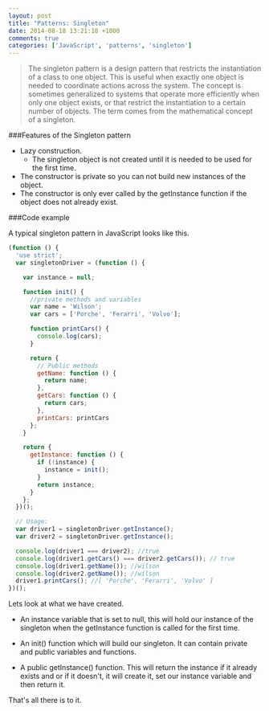 ```yaml
---
layout: post
title: "Patterns: Singleton"
date: 2014-08-18 13:21:18 +1000
comments: true
categories: ['JavaScript', 'patterns', 'singleton']
---
```



>The singleton pattern is a design pattern that restricts the instantiation of a class to one object. 
>This is useful when exactly one object is needed to coordinate actions across the system. 
>The concept is sometimes generalized to systems that operate more efficiently when only one object exists, 
>or that restrict the instantiation to a certain number of objects. 
>The term comes from the mathematical concept of a singleton.

<!--more--> 
###Features of the Singleton pattern
-   Lazy construction.
    -   The singleton object is not created until it is needed to be used for the first time.
-   The constructor is private so you can not build new instances of the object.
-   The constructor is only ever called by the getInstance function if the object does not already exist.

###Code example

A typical singleton pattern in JavaScript looks like this. 

```javascript
(function () {
  'use strict';
  var singletonDriver = (function () {

    var instance = null;

    function init() {
      //private methods and variables
      var name = 'Wilson';
      var cars = ['Porche', 'Ferarri', 'Volvo'];

      function printCars() {
        console.log(cars);
      }

      return {
        // Public methods
        getName: function () {
          return name;
        },
        getCars: function () {
          return cars;
        },
        printCars: printCars
      };
    }

    return {
      getInstance: function () {
        if (!instance) {
          instance = init();
        }
        return instance;
      }
    };
  })();

  // Usage:
  var driver1 = singletonDriver.getInstance();
  var driver2 = singletonDriver.getInstance();

  console.log(driver1 === driver2); //true
  console.log(driver1.getCars() === driver2.getCars()); // true
  console.log(driver1.getName()); //wilson
  console.log(driver2.getName()); //wilson
  driver1.printCars(); //[ 'Porche', 'Ferarri', 'Volvo' ]
})();
```
Lets look at what we have created. 

-   An instance variable that is set to null, this will hold our instance of the singleton when 
the getInstance function is called for the first time. 

-   An init() function which will build our singleton. It can contain private and public variables and functions. 

-   A public getInstance() function. This will return the instance if it already exists and or if it doesn't,
it will create it, set our instance variable and then return it. 

That's all there is to it. 